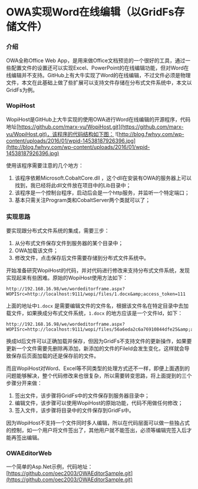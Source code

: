 # OWA实现Word在线编辑（以GridFs存储文件）

### 介绍

OWA全称Office Web App，是用来做Office文档预览的一个很好的工具，通过一些配置文件的设置还可以实现Excel、PowerPoint的在线编辑功能，但对Word在线编辑并不支持。GitHub上有大牛实现了Word的在线编辑，不过文件必须是物理文件，本文在此基础上做了些扩展可以支持文件存储在分布式文件系统中，本文以GridFs为例。

### WopiHost

WopiHost是GitHub上大牛实现的使用OWA进行Word在线编辑的开源程序，代码地址[https://github.com/marx-yu/WopiHost.git](https://github.com/marx-yu/WopiHost.git)，该程序的代码结构如下图：
![http://blog.fwhyy.com/wp-content/uploads/2016/01/wpid-14538187926396.jpg](http://blog.fwhyy.com/wp-content/uploads/2016/01/wpid-14538187926396.jpg)

使用该程序需要注意的几个地方：

1. 该程序依赖Microsoft.CobaltCore.dll ，这个dll在安装有OWA的服务器上可以找到，我已经将此dll文件放在项目中的Lib目录中；
2. 该程序是一个控制台程序，启动后会是一个http服务，并监听一个特定端口；
3. 基本只需关注Program类和CobaltServer两个类就可以了；

### 实现思路

要实现跟分布式文件系统的集成，需要三步：

1. 从分布式文件保存文件到服务器的某个目录中；
2. OWA加载该文件；
3. 修改文件，点击保存后文件需要存储到分布式文件系统中。

开始准备研究WopiHost的代码，并对代码进行修改来支持分布式文件系统，发现实现起来有些困难。原始的WopiHost使用方法如下：

```
http://192.168.16.98/we/wordeditorframe.aspx?WOPISrc=http://localhost:9111/wopi/files/1.docx&amp;access_token=111
```

上面的地址中`1.docx` 是需要编辑文件的文件名，根据该文件名在特定目录中去加载文件，如果换成分布式文件系统，`1.docx` 的地方应该是一个文件Id，如下：

```
http://192.168.16.98/we/wordeditorframe.aspx?WOPISrc=http://localhost:9111/wopi/files/56a6eda2c6a76910844dfe25&amp;access_token=111
```

换成Id后文件可以正确加载并保存，但因为GridFs不支持文件的更新操作，如果要更新一个文件需要先删除再添加，新添加的文件的FileId会发生变化，这样就会导致保存后页面加载的还是保存前的文件。

而且WopiHost对Word、Excel等不同类型的处理方式还不一样，即便上面遇到的问题能够解决，整个代码修改来也很复杂，所以需要转变思路，将上面提到的三个步骤分开来做：

1. 签出文件，该步骤将GridFs中的文件保存到服务器目录中；
2. 编辑文件，该步骤可以使用WopiHost的原始功能，代码不用做任何修改；
3. 签入文件，该步骤将目录中的文件保存到GridFs中。

因为WopiHost不支持一个文件同时多人编辑，所以在代码层面可以做一些独占式的控制，如一个用户将文件签出了，其他用户就不能签出，必须等编辑完签入后才能再签出编辑。

### OWAEditorWeb

一个简单的Asp.Net示例，代码地址：[https://github.com/oec2003/OWAEditorSample.git](https://github.com/oec2003/OWAEditorSample.git)